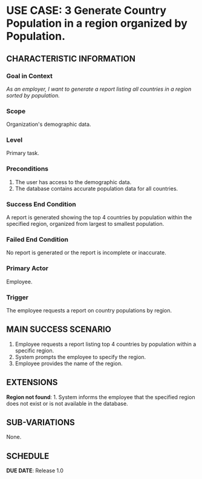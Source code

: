 # USE CASE: 3 Generate Country Population in a region organized by Population.

## CHARACTERISTIC INFORMATION

### Goal in Context

*As an employer, I want to generate a report listing all countries in a region sorted by population.*

### Scope

Organization's demographic data.

### Level

Primary task.

### Preconditions

1. The user has access to the demographic data.
2. The database contains accurate population data for all countries.

### Success End Condition

A report is generated showing the top 4 countries by population within the specified region, organized from largest to smallest population.

### Failed End Condition

No report is generated or the report is incomplete or inaccurate.

### Primary Actor

Employee.

### Trigger

The employee requests a report on country populations by region.

## MAIN SUCCESS SCENARIO

1. Employee requests a report listing top 4 countries by population within a specific region.
2. System prompts the employee to specify the region.
3. Employee provides the name of the region.

## EXTENSIONS

**Region not found**:
    1. System informs the employee that the specified region does not exist or is not available in the database.

## SUB-VARIATIONS

None.

## SCHEDULE

**DUE DATE**: Release 1.0
